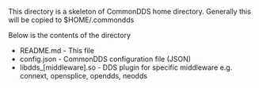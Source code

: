 This directory is a skeleton of CommonDDS home directory. Generally this will be copied to $HOME/.commondds

Below is the contents of the directory
  * README.md - This file
  * config.json - CommonDDS configuration file (JSON)
  * libdds\_[middleware].so - DDS plugin for specific middleware e.g. connext, opensplice, opendds, neodds
